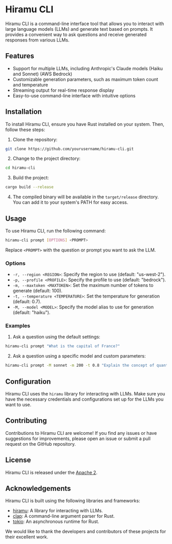 # Hiramu CLI

Hiramu CLI is a command-line interface tool that allows you to interact with large language models (LLMs) and generate text based on prompts. It provides a convenient way to ask questions and receive generated responses from various LLMs.

## Features

- Support for multiple LLMs, including Anthropic's Claude models (Haiku and Sonnet) (AWS Bedrock)
- Customizable generation parameters, such as maximum token count and temperature
- Streaming output for real-time response display
- Easy-to-use command-line interface with intuitive options

## Installation

To install Hiramu CLI, ensure you have Rust installed on your system. Then, follow these steps:

1. Clone the repository:

```bash
git clone https://github.com/yourusername/hiramu-cli.git
```

2. Change to the project directory:

```bash
cd hiramu-cli
```

3. Build the project:

```bash
cargo build --release
```

4. The compiled binary will be available in the `target/release` directory. You can add it to your system's PATH for easy access.

## Usage

To use Hiramu CLI, run the following command:

```bash
hiramu-cli prompt [OPTIONS] <PROMPT>
```

Replace `<PROMPT>` with the question or prompt you want to ask the LLM.

### Options

- `-r, --region <REGION>`: Specify the region to use (default: "us-west-2").
- `-p, --profile <PROFILE>`: Specify the profile to use (default: "bedrock").
- `-m, --maxtoken <MAXTOKEN>`: Set the maximum number of tokens to generate (default: 100).
- `-t, --temperature <TEMPERATURE>`: Set the temperature for generation (default: 0.7).
- `-M, --model <MODEL>`: Specify the model alias to use for generation (default: "haiku").

### Examples

1. Ask a question using the default settings:

```bash
hiramu-cli prompt "What is the capital of France?"
```

2. Ask a question using a specific model and custom parameters:

```bash
hiramu-cli prompt -M sonnet -m 200 -t 0.8 "Explain the concept of quantum entanglement."
```

## Configuration

Hiramu CLI uses the `hiramu` library for interacting with LLMs. Make sure you have the necessary credentials and configurations set up for the LLMs you want to use.

## Contributing

Contributions to Hiramu CLI are welcome! If you find any issues or have suggestions for improvements, please open an issue or submit a pull request on the GitHub repository.

## License

Hiramu CLI is released under the [Apache 2](LICENSE).

## Acknowledgements

Hiramu CLI is built using the following libraries and frameworks:

- [hiramu](https://github.com/yourusername/hiramu): A library for interacting with LLMs.
- [clap](https://github.com/clap-rs/clap): A command-line argument parser for Rust.
- [tokio](https://github.com/tokio-rs/tokio): An asynchronous runtime for Rust.

We would like to thank the developers and contributors of these projects for their excellent work.
